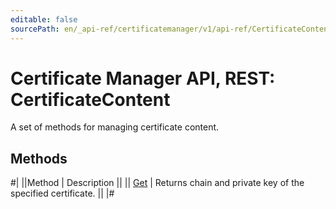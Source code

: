 ```yaml
---
editable: false
sourcePath: en/_api-ref/certificatemanager/v1/api-ref/CertificateContent/index.md
---
```


# Certificate Manager API, REST: CertificateContent

A set of methods for managing certificate content.

## Methods

#|
||Method | Description ||
|| [Get](get.md) | Returns chain and private key of the specified certificate. ||
|#
